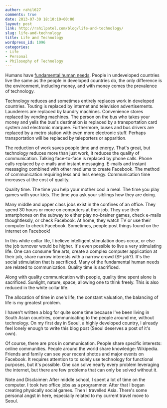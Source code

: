 ```yaml
---
author: rahil627
comments: true
date: 2013-07-30 18:10:10+00:00
layout: post
link: http://rahilpatel.com/blog/life-and-technology/
slug: life-and-technology
title: Life and Technology
wordpress_id: 1096
categories:
- Life
- Personal
- Philosophy of Technology
---
```


Humans have [fundamental human needs](http://en.wikipedia.org/wiki/Fundamental_human_needs). People in undeveloped countries live the same as the people in developed countries do, the only difference is the environment, including money, and with money comes the prevalence of technology.

Technology reduces and sometimes entirely replaces work in developed countries. Touting is replaced by internet and television advertisements. Launderers are replaced by laundry machines. Convenience stores replaced by vending machines. The person on the bus who takes your money and yells the bus's destination is replaced by a transportation card system and electronic marquee. Furthermore, buses and bus drivers are replaced by a metro station with even more electronic stuff. Perhaps transportation will be replaced by teleporters or apparition.

The reduction of work saves people time and energy. That's great, but technology reduces more than just work, it reduces the quality of communication. Talking face-to-face is replaced by phone calls. Phone calls replaced by e-mails and instant messaging. E-mails and instant messaging combined with other mediums to create Facebook. The method of communication requiring less and less energy. Communication time increases at the cost of quality.

Quality time. The time you help your mother cool a meal. The time you play games with your kids. The time you ask your siblings how they are doing.

Many middle and upper class jobs exist in the confines of an office. They spend 30 hours or more on computers at their job. They use their smartphones on the subway to either play no-brainer games, check e-mails thoughtlessly, or check Facebook. At home, they watch TV or use their computer to check Facebook. Sometimes, people post things found on the internet on Facebook!

In this white collar life, I believe intelligent stimulation does occur, or else the job turnover would be higher. It's even possible to live a very stimulating life. One can consume fine arts, create a complex computer application at their job, share narrow interests with a narrow crowd (SF jab?). It's the social stimulation that is sacrificed. Many of the fundamental human needs are related to communication. Quality time is sacrificed.

Along with quality communication with people, quality time spent alone is sacrificed. Sunlight, nature, space, allowing one to think freely. This is also reduced in the white collar life.

The allocation of time in one's life, the constant valuation, the balancing of life is my greatest problem.

I haven't written a blog for quite some time because I've been living in South Asian countries, communicating to the people around me, without technology. On my first day in Seoul, a highly developed country, I already feel lonely enough to write this blog post (Seoul deserves a post of it's own).

Of course, there are pros in communication. People share specific interests: online communities. People around the world share knowledge: Wikipedia. Friends and family can see your recent photos and major events on Facebook. It requires attention to to solely use technology for functional purposes, but it's possible. One can solve nearly every problem leveraging the internet, but there are few problems that can only be solved without it.

Note and Disclaimer:
After middle school, I spent a lot of time on the computer. I took two office jobs as a programmer. After that I began creating physically social games. Then I travelled Asia. There's some personal angst in here, especially related to my current travel move to Seoul.
